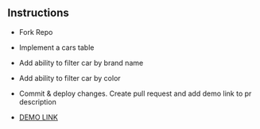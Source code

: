 ## Instructions

- Fork Repo

- Implement a cars table
- Add ability to filter car by brand name
- Add ability to filter car by color

- Commit & deploy changes. Create pull request and add demo link to pr description

- [DEMO LINK]()
